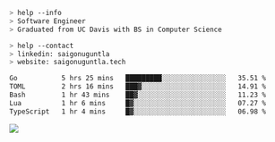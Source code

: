 ```bash
> help --info
> Software Engineer
> Graduated from UC Davis with BS in Computer Science
```

```bash
> help --contact
> linkedin: saigonuguntla
> website: saigonuguntla.tech
```

<!--START_SECTION:waka-->

```txt
Go           5 hrs 25 mins   █████████░░░░░░░░░░░░░░░░   35.51 %
TOML         2 hrs 16 mins   ███▓░░░░░░░░░░░░░░░░░░░░░   14.91 %
Bash         1 hr 43 mins    ██▓░░░░░░░░░░░░░░░░░░░░░░   11.23 %
Lua          1 hr 6 mins     █▓░░░░░░░░░░░░░░░░░░░░░░░   07.27 %
TypeScript   1 hr 4 mins     █▓░░░░░░░░░░░░░░░░░░░░░░░   06.98 %
```

<!--END_SECTION:waka-->

![](https://komarev.com/ghpvc/?username=saigonu&color=6A8AFF)
